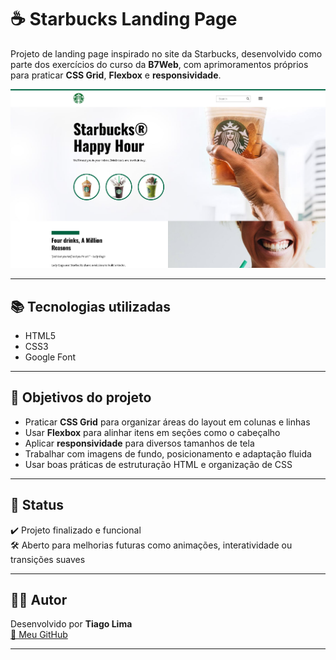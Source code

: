 # ☕ Starbucks Landing Page

Projeto de landing page inspirado no site da Starbucks, desenvolvido como parte dos exercícios do curso da **B7Web**, com aprimoramentos próprios para praticar **CSS Grid**, **Flexbox** e **responsividade**.

<div align="center">
  <img src="starbucks.png"  alt="Preview do projeto"/>
</div>

---

## 📚 Tecnologias utilizadas

- HTML5
- CSS3
- Google Font


---

## 🎯 Objetivos do projeto

- Praticar **CSS Grid** para organizar áreas do layout em colunas e linhas
- Usar **Flexbox** para alinhar itens em seções como o cabeçalho
- Aplicar **responsividade** para diversos tamanhos de tela
- Trabalhar com imagens de fundo, posicionamento e adaptação fluida
- Usar boas práticas de estruturação HTML e organização de CSS



---

## 🧪 Status

✔️ Projeto finalizado e funcional  
🛠️ Aberto para melhorias futuras como animações, interatividade ou transições suaves

---

## 👨‍💻 Autor

Desenvolvido por **Tiago Lima**  
[🔗 Meu GitHub](https://github.com/ti-limaa)

---


